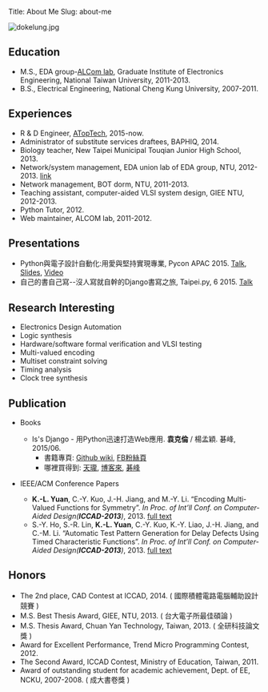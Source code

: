 Title: About Me
Slug: about-me

<div class="uk-thumbnail uk-thumbnail-small">
    <img src="{SITEURL}/images/dokelung.jpg" alt="dokelung.jpg">
</div>

## Education

* M.S., EDA group-[ALCom lab](http://alcom.ee.ntu.edu.tw/), Graduate Institute of Electronics Engineering, National Taiwan University, 2011-2013.
* B.S., Electrical Engineering, National Cheng Kung University, 2007-2011.
  
## Experiences

* R & D Engineer, [ATopTech](https://www.atoptech.com/), 2015-now.
* Administrator of substitute services draftees, BAPHIQ, 2014.
* Biology teacher, New Taipei Municipal Touqian Junior High School, 2013.
* Network/system management, EDA union lab of EDA group, NTU, 2012-2013. [link](http://edaunion.ee.ntu.edu.tw/)
* Network management, BOT dorm, NTU, 2011-2013.
* Teaching assistant, computer-aided VLSI system design, GIEE NTU, 2012-2013.
* Python Tutor, 2012.
* Web maintainer, ALCOM lab, 2011-2012.

## Presentations

* Python與電子設計自動化:用愛與堅持實現專業, Pycon APAC 2015. [Talk](https://tw.pycon.org/2015apac/zh/program/102), [Slides](http://www.slideshare.net/dokelung/python-eda), [Video](https://www.youtube.com/watch?v=YLZAMv0Gc5M)
* 自己的書自己寫--沒人寫就自幹的Django書寫之旅, Taipei.py, 6 2015. [Talk](https://etrigg.com/event/taipeipy/1388798/)
    
## Research Interesting

* Electronics Design Automation
* Logic synthesis
* Hardware/software formal verification and VLSI testing
* Multi-valued encoding
* Multiset constraint solving
* Timing analysis
* Clock tree synthesis

## Publication

* Books
    * Is's Django - 用Python迅速打造Web應用. **袁克倫** / 楊孟穎. 碁峰, 2015/06. 
        * 書籍專頁: [Github wiki](https://github.com/its-django/mysite/wiki), [FB粉絲頁](https://www.facebook.com/itsdjango?ref=aymt_homepage_panel)
        * 哪裡買得到: [天瓏](https://www.tenlong.com.tw/items/9863475467?item_id=1004939), [博客來](http://www.books.com.tw/products/0010676433), [碁峰](http://books.gotop.com.tw/v_ACL043800)

* IEEE/ACM Conference Papers
	*	**K.-L. Yuan**, C.-Y. Kuo, J.-H. Jiang, and M.-Y. Li. “Encoding Multi-Valued Functions for Symmetry”. _In Proc. of Int’ll Conf. on Computer-Aided Design(**ICCAD-2013**)_, 2013. [full text](http://alcom.ee.ntu.edu.tw/publications/iccad13-symm.pdf)
	*	S.-Y. Ho, S.-R. Lin, **K.-L. Yuan**, C.-Y. Kuo, K.-Y. Liao, J.-H. Jiang, and C.-M. Li. “Automatic Test Pattern Generation for Delay Defects Using Timed Characteristic Functions”. _In Proc. of Int’ll Conf. on Computer-Aided Design(**ICCAD-2013**)_, 2013. [full text](http://alcom.ee.ntu.edu.tw/publications/iccad13-delaytest.pdf)
  
## Honors

* The 2nd place, CAD Contest at ICCAD, 2014. ( 國際積體電路電腦輔助設計競賽 )
* M.S. Best Thesis Award, GIEE, NTU, 2013. ( 台大電子所最佳碩論 )
* M.S. Thesis Award, Chuan Yan Technology, Taiwan, 2013. ( 全研科技論文獎 )
* Award for Excellent Performance, Trend Micro Programming Contest, 2012.
* The Second Award, ICCAD Contest, Ministry of Education, Taiwan, 2011.
* Award of outstanding student for academic achievement, Dept. of EE, NCKU, 2007-2008. ( 成大書卷獎 )